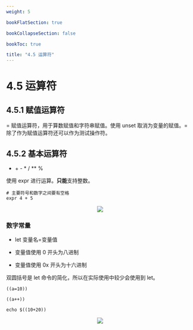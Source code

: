 ```yaml
---
weight: 5

bookFlatSection: true

bookCollapseSection: false

bookToc: true

title: "4.5 运算符"
---
```


# 4.5 运算符

## 4.5.1 赋值运算符

= 赋值运算符，用于算数赋值和字符串赋值。使用 unset 取消为变量的赋值。= 除了作为赋值运算符还可以作为测试操作符。

## 4.5.2 基本运算符

+ \+ - \* \/ ** %

使用 expr 进行运算。**只能**支持整数。

```shell
# 主要符号和数字之间要有空格
expr 4 + 5

```

<div align="center"><img src="https://cdn.xiaobinqt.cn/xiaobinqt.io/20230703/ac27163394604b4ea5a1a5ee7ee99b1a.png" width=  /></div>

### 数字常量

+ let 变量名=变量值

+ 变量值使用 0 开头为八进制

+ 变量值使用 0x 开头为十六进制

双圆括号是 let 命令的简化，所以在实际使用中较少会使用到 let。

```shell
((a=10))

((a++))

echo $((10+20))

```

<div align="center"><img src="https://cdn.xiaobinqt.cn/xiaobinqt.io/20230703/cc842f5d79be4f36abbec9ea75dba0ff.png" width=  /></div>


